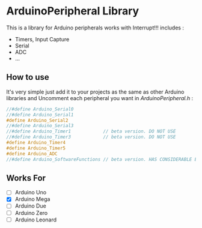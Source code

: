 # ArduinoPeripheral Library
This is a library for Arduino peripherals works with Interrupt!!! includes :
* Timers, Input Capture
* Serial
* ADC
* ...

## How to use
It's very simple just add it to your projects as the same as other Arduino libraries and Uncomment each peripheral you want in *ArduinoPeripheral.h* :
```c
//#define Arduino_Serial0
//#define Arduino_Serial1
#define Arduino_Serial2
//#define Arduino_Serial3
//#define Arduino_Timer1		    // beta version. DO NOT USE
//#define Arduino_Timer3		    // beta version. DO NOT USE
#define Arduino_Timer4
#define Arduino_Timer5
#define Arduino_ADC
//#define Arduino_SoftwareFunctions // beta version. HAS CONSIDERABLE ERROR
```

## Works For
* [ ] Arduino Uno
* [x] Arduino Mega
* [ ] Arduino Due
* [ ] Arduino Zero
* [ ] Arduino Leonard